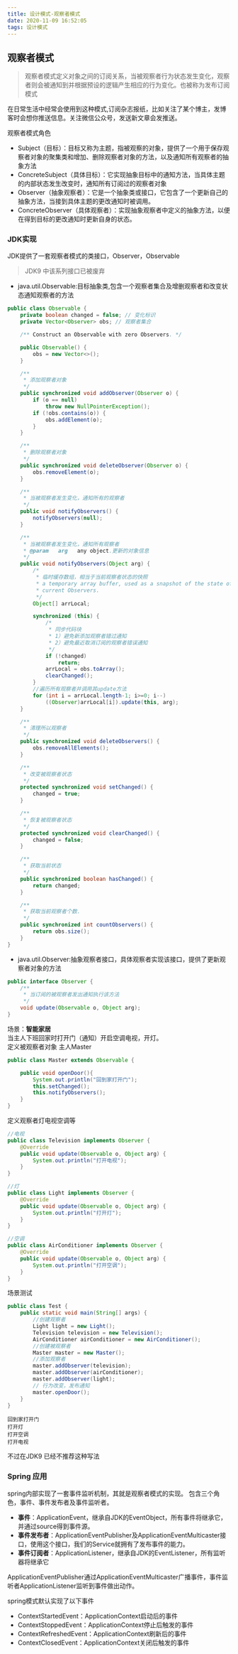 ```yaml
---
title: 设计模式-观察者模式
date: 2020-11-09 16:52:05
tags: 设计模式
---
```


## 观察者模式
> 观察者模式定义对象之间的订阅关系，当被观察者行为状态发生变化，观察者则会被通知到并根据预设的逻辑产生相应的行为变化。也被称为发布订阅模式

在日常生活中经常会使用到这种模式,订阅杂志报纸，比如关注了某个博主，发博客时会想你推送信息。关注微信公众号，发送新文章会发推送。

观察者模式角色
- Subject（目标）：目标又称为主题，指被观察的对象，提供了一个用于保存观察者对象的聚集类和增加、删除观察者对象的方法，以及通知所有观察者的抽象方法
- ConcreteSubject（具体目标）：它实现抽象目标中的通知方法，当具体主题的内部状态发生改变时，通知所有订阅过的观察者对象
- Observer（抽象观察者）：它是一个抽象类或接口，它包含了一个更新自己的抽象方法，当接到具体主题的更改通知时被调用。
- ConcreteObserver（具体观察者）：实现抽象观察者中定义的抽象方法，以便在得到目标的更改通知时更新自身的状态。

<!--more-->
### JDK实现
JDK提供了一套观察者模式的类接口，Observer，Observable
> JDK9 中该系列接口已被废弃

- java.util.Observable:目标抽象类,包含一个观察者集合及增删观察者和改变状态通知观察者的方法

```java
public class Observable {
    private boolean changed = false; // 变化标识
    private Vector<Observer> obs; // 观察者集合

    /** Construct an Observable with zero Observers. */

    public Observable() {
        obs = new Vector<>();
    }

    /**
     * 添加观察者对象
     */
    public synchronized void addObserver(Observer o) {
        if (o == null)
            throw new NullPointerException();
        if (!obs.contains(o)) {
            obs.addElement(o);
        }
    }

    /**
     * 删除观察者对象
     */
    public synchronized void deleteObserver(Observer o) {
        obs.removeElement(o);
    }

    /**
     * 当被观察者发生变化，通知所有的观察者
     */
    public void notifyObservers() {
        notifyObservers(null);
    }

    /**
     * 当被观察者发生变化，通知所有观察者
     * @param   arg   any object.更新的对象信息
     */
    public void notifyObservers(Object arg) {
        /*
         * 临时缓存数组，相当于当前观察者状态的快照
         * a temporary array buffer, used as a snapshot of the state of
         * current Observers.
         */
        Object[] arrLocal;

        synchronized (this) {
            /* 
             * 同步代码块
             * 1）避免新添加观察者错过通知
             * 2）避免最近取消订阅的观察者错误通知
             */
            if (!changed)
                return;
            arrLocal = obs.toArray();
            clearChanged();
        }
        //遍历所有观察者并调用其update方法
        for (int i = arrLocal.length-1; i>=0; i--)
            ((Observer)arrLocal[i]).update(this, arg);
    }

    /**
     * 清理所以观察者
     */
    public synchronized void deleteObservers() {
        obs.removeAllElements();
    }

    /**
     * 改变被观察者状态
     */
    protected synchronized void setChanged() {
        changed = true;
    }

    /**
     * 恢复被观察者状态
     */
    protected synchronized void clearChanged() {
        changed = false;
    }

    /**
     * 获取当前状态
     */
    public synchronized boolean hasChanged() {
        return changed;
    }

    /**
     * 获取当前观察者个数.
     */
    public synchronized int countObservers() {
        return obs.size();
    }
}
```

- java.util.Observer:抽象观察者接口，具体观察者实现该接口，提供了更新观察者对象的方法

```java
public interface Observer {
    /**
     * 当订阅的被观察者发出通知执行该方法
     */
    void update(Observable o, Object arg);
}
```

场景：**智能家居**  
当主人下班回家时打开门（通知）开启空调电视，开灯。  
定义被观察者对象 主人Master
```java
public class Master extends Observable {

    public void openDoor(){
        System.out.println("回到家打开门");
        this.setChanged();
        this.notifyObservers();
    }
}
```

定义观察者灯电视空调等
```java
//电视
public class Television implements Observer {
    @Override
    public void update(Observable o, Object arg) {
        System.out.println("打开电视");
    }
}

//灯
public class Light implements Observer {
    @Override
    public void update(Observable o, Object arg) {
        System.out.println("打开灯");
    }
}

//空调
public class AirConditioner implements Observer {
    @Override
    public void update(Observable o, Object arg) {
        System.out.println("打开空调");
    }
}
```

场景测试
```java
public class Test {
    public static void main(String[] args) {
        //创建观察者
        Light light = new Light();
        Television television = new Television();
        AirConditioner airConditioner = new AirConditioner();
        //创建被观察者
        Master master = new Master();
        //添加观察者
        master.addObserver(television);
        master.addObserver(airConditioner);
        master.addObserver(light);
        // 行为改变，发布通知
        master.openDoor();
    }
}

```
```
回到家打开门
打开灯
打开空调
打开电视
```

不过在JDK9 已经不推荐这种写法
### Spring 应用

spring内部实现了一套事件监听机制，其就是观察者模式的实现。
包含三个角色，事件、事件发布者及事件监听者。
- **事件**：ApplicationEvent，继承自JDK的EventObject，所有事件将继承它，并通过source得到事件源。
- **事件发布者**：ApplicationEventPublisher及ApplicationEventMulticaster接口，使用这个接口，我们的Service就拥有了发布事件的能力。
- **事件订阅者**：ApplicationListener，继承自JDK的EventListener，所有监听器将继承它

ApplicationEventPublisher通过ApplicationEventMulticaster广播事件，事件监听者ApplicationListener监听到事件做出动作。


spring模式默认实现了以下事件
- ContextStartedEvent：ApplicationContext启动后的事件
- ContextStoppedEvent：ApplicationContext停止后触发的事件
- ContextRefreshedEvent：ApplicationContext刷新后的事件
- ContextClosedEvent：ApplicationContext关闭后触发的事件

